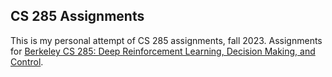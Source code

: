 ## CS 285 Assignments

This is my personal attempt of CS 285 assignments, fall 2023.
Assignments for [Berkeley CS 285: Deep Reinforcement Learning, Decision Making, and Control](http://rail.eecs.berkeley.edu/deeprlcourse/).

